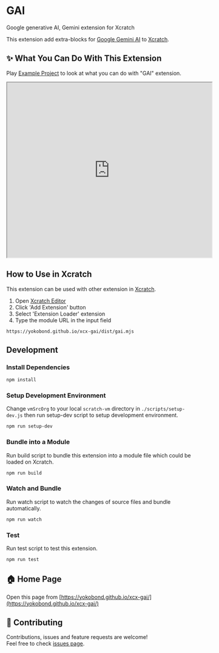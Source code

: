 # GAI

Google generative AI, Gemini extension for Xcratch

This extension add extra-blocks for [Google Gemini AI](https://deepmind.google/technologies/gemini/#introduction) to [Xcratch](https://xcratch.github.io/).


## ✨ What You Can Do With This Extension

Play [Example Project](https://xcratch.github.io/editor/#https://yokobond.github.io/xcx-gai/projects/example.sb3) to look at what you can do with "GAI" extension. 
<iframe src="https://xcratch.github.io/editor/player#https://yokobond.github.io/xcx-gai/projects/example.sb3" width="540px" height="460px"></iframe>


## How to Use in Xcratch

This extension can be used with other extension in [Xcratch](https://xcratch.github.io/). 
1. Open [Xcratch Editor](https://xcratch.github.io/editor)
2. Click 'Add Extension' button
3. Select 'Extension Loader' extension
4. Type the module URL in the input field 
```
https://yokobond.github.io/xcx-gai/dist/gai.mjs
```

## Development

### Install Dependencies

```sh
npm install
```

### Setup Development Environment

Change ```vmSrcOrg``` to your local ```scratch-vm``` directory in ```./scripts/setup-dev.js``` then run setup-dev script to setup development environment.

```sh
npm run setup-dev
```

### Bundle into a Module

Run build script to bundle this extension into a module file which could be loaded on Xcratch.

```sh
npm run build
```

### Watch and Bundle

Run watch script to watch the changes of source files and bundle automatically.

```sh
npm run watch
```

### Test

Run test script to test this extension.

```sh
npm run test
```


## 🏠 Home Page

Open this page from [https://yokobond.github.io/xcx-gai/](https://yokobond.github.io/xcx-gai/)


## 🤝 Contributing

Contributions, issues and feature requests are welcome!<br />Feel free to check [issues page](https://github.com/yokobond/xcx-gai/issues). 
